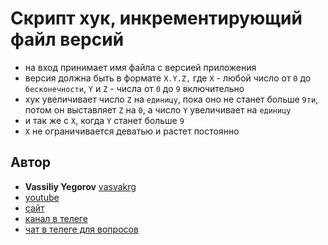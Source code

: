 # Скрипт хук, инкрементирующий файл версий

- на вход принимает имя файла с версией приложения
- версия должна быть в формате `X.Y.Z,` где `X` - любой число от `0` до `бесконечности`, `Y` и `Z` - числа от `0` до `9` включительно
- хук увеличивает число `Z` на `единицу`, пока оно не станет больше `9ти`, потом он выставляет `Z` на `0`, а число `Y` увеличивает на `единицу`
- и так же с `X`, когда `Y` станет больше `9`
- `X` не ограничивается деватью и растет постоянно


## Автор

- **Vassiliy Yegorov** [vasyakrg](https://github.com/vasyakrg)
- [youtube](https://youtube.com/realmanual)
- [сайт](https://vk.com/realmanual)
- [канал в телеге](https://t.me/realmanual)
- [чат в телеге для вопросов](https://t.me/realmanual_group)
